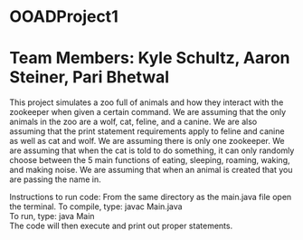 # OOADProject1
# Team Members: Kyle Schultz, Aaron Steiner, Pari Bhetwal

This project simulates a zoo full of animals and how they interact with the 
zookeeper when given a certain command. We are assuming that the only animals 
in the zoo are a wolf, cat, feline, and a canine. We are also assuming that 
the print statement requirements apply to feline and canine as well as cat and 
wolf. We are assuming there is only one zookeeper. We are assuming that when the
cat is told to do something, it can only randomly choose between the 5 main 
functions of eating, sleeping, roaming, waking, and making noise. We are assuming that
when an animal is created that you are passing the name in.

Instructions to run code:
	From the same directory as the main.java file open the terminal. 
To compile, type: javac Main.java  
To run, type: java Main  
The code will then execute and print out proper statements.
